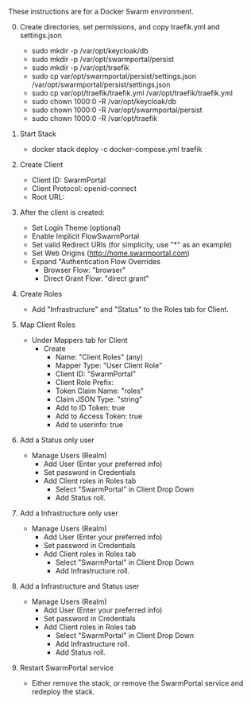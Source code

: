 These instructions are for a Docker Swarm environment.

0. Create directories, set permissions, and copy traefik.yml and settings.json
    - sudo mkdir -p /var/opt/keycloak/db
    - sudo mkdir -p /var/opt/swarmportal/persist
    - sudo mkdir -p /var/opt/traefik
    - sudo cp var/opt/swarmportal/persist/settings.json /var/opt/swarmportal/persist/settings.json
    - sudo cp var/opt/traefik/traefik.yml /var/opt/traefik/traefik.yml
    - sudo chown 1000:0 -R /var/opt/keycloak/db
    - sudo chown 1000:0 -R /var/opt/swarmportal/persist
    - sudo chown 1000:0 -R /var/opt/traefik
1. Start Stack
    - docker stack deploy -c docker-compose.yml traefik
2. Create Client
    - Client ID: SwarmPortal
    - Client Protocol: openid-connect
    - Root URL: <blank>
3. After the client is created:
    - Set Login Theme (optional)
    - Enable Implicit FlowSwarmPortal
    - Set valid Redirect URIs (for simplicity, use "*" as an example)
    - Set Web Origins (http://home.swarmportal.com)
    - Expand "Authentication Flow Overrides
        - Browser Flow: "browser"
        - Direct Grant Flow: "direct grant"
4. Create Roles
    - Add "Infrastructure" and "Status" to the Roles tab for Client.
5. Map Client Roles
    - Under Mappers tab for Client
        - Create
            - Name: "Client Roles" (any)
            - Mapper Type: "User Client Role"
            - Client ID: "SwarmPortal"
            - Client Role Prefix: <blank>
            - Token Claim Name: "roles"
            - Claim JSON Type: "string"
            - Add to ID Token: true
            - Add to Access Token: true
            - Add to userinfo: true
6. Add a Status only user
    - Manage Users (Realm)
        - Add User (Enter your preferred info)
        - Set password in Credentials
        - Add Client roles in Roles tab
            - Select "SwarmPortal" in Client Drop Down
            - Add Status roll.
        
7. Add a Infrastructure only user
    - Manage Users (Realm)
        - Add User (Enter your preferred info)
        - Set password in Credentials
        - Add Client roles in Roles tab
            - Select "SwarmPortal" in Client Drop Down
            - Add Infrastructure roll.
        
8. Add a Infrastructure and Status user
    - Manage Users (Realm)
        - Add User (Enter your preferred info)
        - Set password in Credentials
        - Add Client roles in Roles tab
            - Select "SwarmPortal" in Client Drop Down
            - Add Infrastructure roll.
            - Add Status roll.
        
9. Restart SwarmPortal service
    - Either remove the stack, or remove the SwarmPortal service and redeploy the stack.